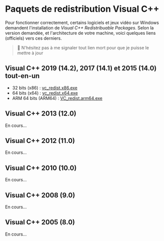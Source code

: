 # Paquets de redistribution Visual C++

Pour fonctionner correctement, certains logiciels et jeux vidéo sur Windows demandent l'installation de _Visual C++ Redistribuable Packages_. Selon la version demandée, et l'architecture de votre machine, voici quelques liens (officiels) vers ces derniers.

> 🛑 N'hésitez pas à me signaler tout lien mort pour que je puisse le mettre à jour

## Visual C++ 2019 (14.2), 2017 (14.1) et 2015 (14.0) tout-en-un

+ 32 bits (x86) : [vc_redist.x86.exe](https://aka.ms/vs/16/release/vc_redist.x86.exe)
+ 64 bits (x64) : [vc_redist.x64.exe](https://aka.ms/vs/16/release/vc_redist.x64.exe)
+ ARM 64 bits (ARM64) : [VC_redist.arm64.exe](https://aka.ms/vs/16/release/VC_redist.arm64.exe)

## Visual C++ 2013 (12.0)

En cours...

## Visual C++ 2012 (11.0)

En cours...

## Visual C++ 2010 (10.0)

En cours...

## Visual C++ 2008 (9.0)

En cours...

## Visual C++ 2005 (8.0)

En cours...
